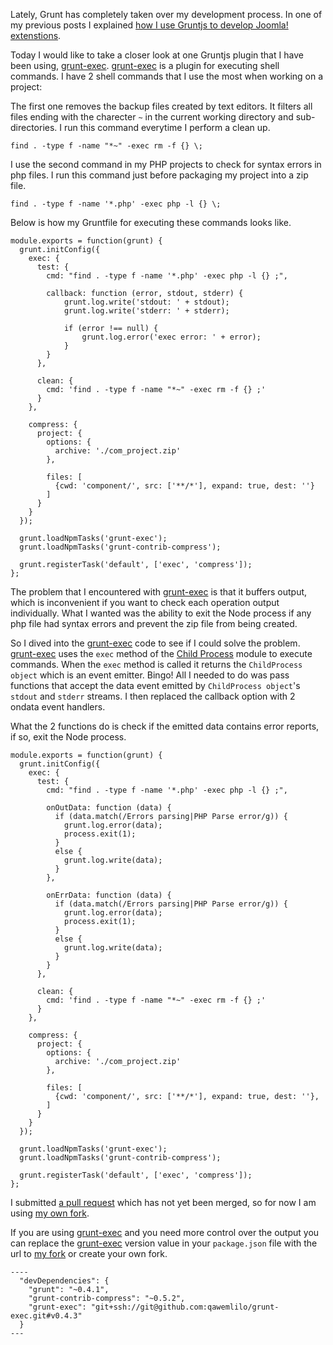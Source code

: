 Lately, Grunt has completely taken over my development process. In one of my previous posts I explained [how I use Gruntjs to develop Joomla! extenstions](http://blog.ragingflame.co.za/2013/9/30/how-i-use-gruntjs-to-build-joomla-extensions).

Today I would like to take a closer look at one Gruntjs plugin that I have been using, [grunt-exec](https://github.com/jharding/grunt-exec). [grunt-exec](https://github.com/jharding/grunt-exec) is a plugin for executing shell commands. I have 2 shell commands that I use the most when working on a project:

The first one removes the backup files created by text editors. It filters all files ending with the charecter `~` in the current working directory and sub-directories. I run this command everytime I perform a clean up.

    find . -type f -name "*~" -exec rm -f {} \;

I use the second command in my PHP projects to check for syntax errors in php files.  I run this command just before packaging my project into a zip file.

    find . -type f -name '*.php' -exec php -l {} \;

Below is how my Gruntfile for executing these commands looks like.

    module.exports = function(grunt) {
      grunt.initConfig({
        exec: {
          test: {
            cmd: "find . -type f -name '*.php' -exec php -l {} ;",
            
            callback: function (error, stdout, stderr) {
                grunt.log.write('stdout: ' + stdout);
                grunt.log.write('stderr: ' + stderr);
                
                if (error !== null) {
                    grunt.log.error('exec error: ' + error);
                }
            }
          },
          
          clean: {
            cmd: 'find . -type f -name "*~" -exec rm -f {} ;'
          }
        },
        
        compress: {
          project: {
            options: {
              archive: './com_project.zip'
            },
          
            files: [
              {cwd: 'component/', src: ['**/*'], expand: true, dest: ''}
            ]
          }
        }
      });
      
      grunt.loadNpmTasks('grunt-exec');
      grunt.loadNpmTasks('grunt-contrib-compress');
      
      grunt.registerTask('default', ['exec', 'compress']);
    };  

The problem that I encountered with [grunt-exec](https://github.com/jharding/grunt-exec) is that it buffers output, which is inconvenient if you want to check each operation output individually. What I wanted was the ability to exit the Node process if any php file had syntax errors and prevent the zip file from being created.

So I dived into the [grunt-exec](https://github.com/jharding/grunt-exec) code to see if I could solve the problem. [grunt-exec](https://github.com/jharding/grunt-exec) uses the `exec` method of the [Child Process](http://nodejs.org/api/child_process.html) module to execute commands. When the `exec` method is called it returns the `ChildProcess object` which is an event emitter. Bingo! All I needed to do was pass functions that accept the data event emitted by `ChildProcess object`'s `stdout` and `stderr` streams. I then replaced the callback option with 2 ondata event handlers.

What the 2 functions do is check if the emitted data contains error reports, if so, exit the Node process.

    module.exports = function(grunt) {
      grunt.initConfig({
        exec: {
          test: {
            cmd: "find . -type f -name '*.php' -exec php -l {} ;",
    
            onOutData: function (data) {
              if (data.match(/Errors parsing|PHP Parse error/g)) {
                grunt.log.error(data);
                process.exit(1);
              }
              else {
                grunt.log.write(data);
              }
            },
            
            onErrData: function (data) {
              if (data.match(/Errors parsing|PHP Parse error/g)) {
                grunt.log.error(data);
                process.exit(1);
              }
              else {
                grunt.log.write(data);  
              }
            }
          },
          
          clean: {
            cmd: 'find . -type f -name "*~" -exec rm -f {} ;'
          }
        },
        
        compress: {
          project: {
            options: {
              archive: './com_project.zip'
            },
          
            files: [
              {cwd: 'component/', src: ['**/*'], expand: true, dest: ''},
            ]
          }
        }
      });
      
      grunt.loadNpmTasks('grunt-exec');
      grunt.loadNpmTasks('grunt-contrib-compress');
      
      grunt.registerTask('default', ['exec', 'compress']);
    };  


I submitted [a pull request](https://github.com/qawemlilo/grunt-exec/commit/2d97c3c71c4f12cb3509c018d55801a92d7ec50e) which has not yet been merged, so for now I am using [my own fork](https://github.com/qawemlilo/grunt-exec/releases/tag/v0.4.3).

If you are using [grunt-exec](https://github.com/jharding/grunt-exec) and you need more control over the output you can replace the [grunt-exec](https://github.com/jharding/grunt-exec) version value in your `package.json` file with the url to [my fork](git+ssh://git@github.com:qawemlilo/grunt-exec.git#v0.4.3) or create your own fork.

    ----
      "devDependencies": {
        "grunt": "~0.4.1",
        "grunt-contrib-compress": "~0.5.2",
        "grunt-exec": "git+ssh://git@github.com:qawemlilo/grunt-exec.git#v0.4.3"
      }
    ---




